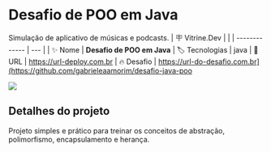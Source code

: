 # Desafio de POO em Java

Simulação de aplicativo de músicas e podcasts.
| :placard: Vitrine.Dev |     |
| -------------  | --- |
| :sparkles: Nome        | **Desafio de POO em Java**
| :label: Tecnologias | java
| :rocket: URL         | https://url-deploy.com.br
| :fire: Desafio     | https://url-do-desafio.com.br](https://github.com/gabrieleaamorim/desafio-java-poo

<!-- Inserir imagem com a #vitrinedev ao final do link -->
![](https://via.placeholder.com/1200x500.png?text=imagem+lindona+do+meu+projeto#vitrinedev)

## Detalhes do projeto

Projeto simples e prático para treinar os conceitos de abstração, polimorfismo, encapsulamento e herança.
